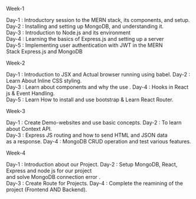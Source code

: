 Week-1

Day-1 : Introductory session to the MERN stack, its components, and setup.
Day-2 : Installing and setting up MongoDB, and understanding it.  
Day-3 : Introduction to Node.js and its environment  
Day-4 : Learning the basics of Express.js and setting up a server  
Day-5 : Implementing user authentication with JWT in the MERN    
        Stack Express.js and MongoDB 

Week-2

Day-1 : Introduction to JSX and Actual browser running using babel.
Day-2 : Learn About Inline CSS styling.  
Day-3 : Learn about components and why the use .
Day-4 :  Hooks in React js & Event Handling.  
Day-5 :  Learn How to install and use bootstrap & Learn React Router.   

Week-3

Day-1 :  Create Demo-websites and use basic concepts.
Day-2 :  To learn about Context API.  
Day-3 :  Express JS routing and how to send HTML and JSON data   
         as a response.
Day-4 :  MongoDB CRUD operation and test various features.  

Week-4

Day-1 :  Introduction about our Project.
Day-2 :  Setup MongoDB, React, Express and node js for our project  
         and solve MongoDB connection error .  
Day-3 :  Create Route for Projects.
Day-4 :  Complete the reamining of the project (Frontend AND Backend).  